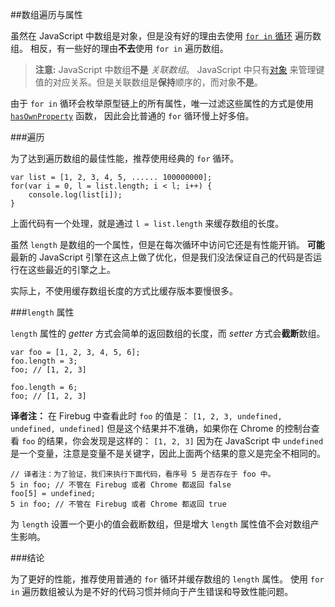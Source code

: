 ﻿##数组遍历与属性

虽然在 JavaScript 中数组是对象，但是没有好的理由去使用 [`for in` 循环](#object.forinloop) 遍历数组。
相反，有一些好的理由**不去**使用 `for in` 遍历数组。

> **注意:** JavaScript 中数组**不是** *关联数组*。
> JavaScript 中只有[对象](#object.general) 来管理键值的对应关系。但是关联数组是**保持**顺序的，而对象**不是**。

由于 `for in` 循环会枚举原型链上的所有属性，唯一过滤这些属性的方式是使用 [`hasOwnProperty`](#object.hasownproperty) 函数，
因此会比普通的 `for` 循环慢上好多倍。

###遍历

为了达到遍历数组的最佳性能，推荐使用经典的 `for` 循环。

    var list = [1, 2, 3, 4, 5, ...... 100000000];
    for(var i = 0, l = list.length; i < l; i++) {
        console.log(list[i]);
    }

上面代码有一个处理，就是通过 `l = list.length` 来缓存数组的长度。

虽然 `length` 是数组的一个属性，但是在每次循环中访问它还是有性能开销。
**可能**最新的 JavaScript 引擎在这点上做了优化，但是我们没法保证自己的代码是否运行在这些最近的引擎之上。

实际上，不使用缓存数组长度的方式比缓存版本要慢很多。

###`length` 属性

`length` 属性的 *getter* 方式会简单的返回数组的长度，而 *setter* 方式会**截断**数组。

    var foo = [1, 2, 3, 4, 5, 6];
    foo.length = 3;
    foo; // [1, 2, 3]

    foo.length = 6;
    foo; // [1, 2, 3]

**译者注：**
在 Firebug 中查看此时 `foo` 的值是： `[1, 2, 3, undefined, undefined, undefined]`
但是这个结果并不准确，如果你在 Chrome 的控制台查看 `foo` 的结果，你会发现是这样的： `[1, 2, 3]`
因为在 JavaScript 中 `undefined` 是一个变量，注意是变量不是关键字，因此上面两个结果的意义是完全不相同的。

    // 译者注：为了验证，我们来执行下面代码，看序号 5 是否存在于 foo 中。
    5 in foo; // 不管在 Firebug 或者 Chrome 都返回 false
    foo[5] = undefined;
    5 in foo; // 不管在 Firebug 或者 Chrome 都返回 true
	
为 `length` 设置一个更小的值会截断数组，但是增大 `length` 属性值不会对数组产生影响。

###结论

为了更好的性能，推荐使用普通的 `for` 循环并缓存数组的 `length` 属性。
使用 `for in` 遍历数组被认为是不好的代码习惯并倾向于产生错误和导致性能问题。

